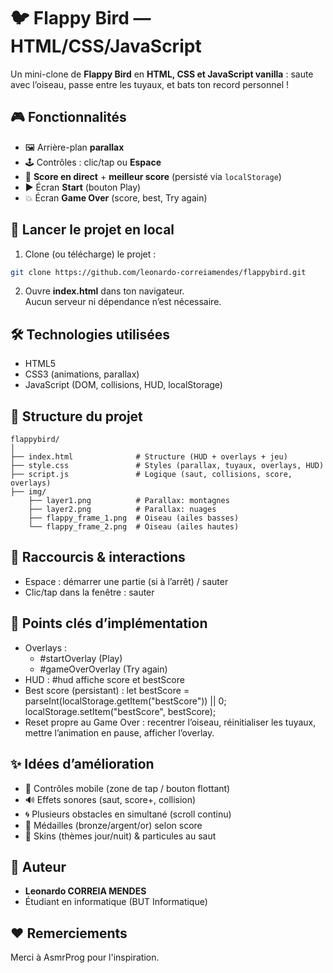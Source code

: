 # 🐦 Flappy Bird — HTML/CSS/JavaScript

Un mini-clone de **Flappy Bird** en **HTML, CSS et JavaScript vanilla** : saute avec l’oiseau, passe entre les tuyaux, et bats ton record personnel !

## 🎮 Fonctionnalités

- 🖼 Arrière-plan **parallax**
- 🕹 Contrôles : clic/tap ou **Espace**
- 🧮 **Score en direct** + **meilleur score** (persisté via `localStorage`)
- ▶️ Écran **Start** (bouton Play)
- 💥 Écran **Game Over** (score, best, Try again)

## 🚀 Lancer le projet en local

1. Clone (ou télécharge) le projet :

```bash
git clone https://github.com/leonardo-correiamendes/flappybird.git
```

2. Ouvre **index.html** dans ton navigateur.  
   Aucun serveur ni dépendance n’est nécessaire.

## 🛠️ Technologies utilisées

- HTML5
- CSS3 (animations, parallax)
- JavaScript (DOM, collisions, HUD, localStorage)

## 📂 Structure du projet

```
flappybird/
│
├── index.html              # Structure (HUD + overlays + jeu)
├── style.css               # Styles (parallax, tuyaux, overlays, HUD)
├── script.js               # Logique (saut, collisions, score, overlays)
├── img/
    ├── layer1.png          # Parallax: montagnes
    ├── layer2.png          # Parallax: nuages
    ├── flappy_frame_1.png  # Oiseau (ailes basses)
    └── flappy_frame_2.png  # Oiseau (ailes hautes)
```

## 🎯 Raccourcis & interactions

- Espace : démarrer une partie (si à l’arrêt) / sauter
- Clic/tap dans la fenêtre : sauter

## 🧩 Points clés d’implémentation

- Overlays :
  - #startOverlay (Play)
  - #gameOverOverlay (Try again)
- HUD : #hud affiche score et bestScore
- Best score (persistant) :
  let bestScore = parseInt(localStorage.getItem("bestScore")) || 0;
  localStorage.setItem("bestScore", bestScore);
- Reset propre au Game Over : recentrer l’oiseau, réinitialiser les tuyaux, mettre l’animation en pause, afficher l’overlay.

## ✨ Idées d’amélioration

- 📱 Contrôles mobile (zone de tap / bouton flottant)
- 🔊 Effets sonores (saut, score+, collision)
- 🌀 Plusieurs obstacles en simultané (scroll continu)
- 🏅 Médailles (bronze/argent/or) selon score
- 🌈 Skins (thèmes jour/nuit) & particules au saut

## 👤 Auteur

- **Leonardo CORREIA MENDES**
- Étudiant en informatique (BUT Informatique)

## ❤️ Remerciements

Merci à AsmrProg pour l'inspiration.
